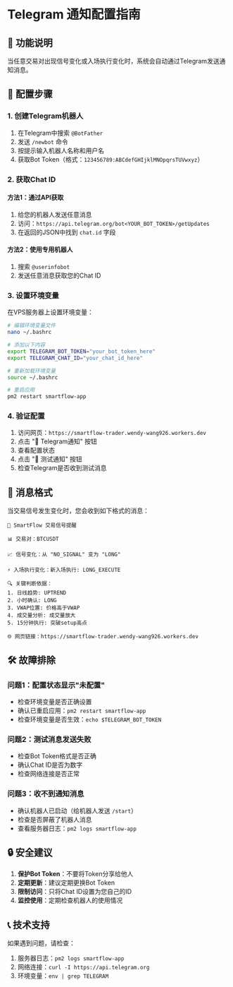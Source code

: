 # Telegram 通知配置指南

## 📱 功能说明

当任意交易对出现信号变化或入场执行变化时，系统会自动通过Telegram发送通知消息。

## 🔧 配置步骤

### 1. 创建Telegram机器人

1. 在Telegram中搜索 `@BotFather`
2. 发送 `/newbot` 命令
3. 按提示输入机器人名称和用户名
4. 获取Bot Token（格式：`123456789:ABCdefGHIjklMNOpqrsTUVwxyz`）

### 2. 获取Chat ID

#### 方法1：通过API获取
1. 给您的机器人发送任意消息
2. 访问：`https://api.telegram.org/bot<YOUR_BOT_TOKEN>/getUpdates`
3. 在返回的JSON中找到 `chat.id` 字段

#### 方法2：使用专用机器人
1. 搜索 `@userinfobot`
2. 发送任意消息获取您的Chat ID

### 3. 设置环境变量

在VPS服务器上设置环境变量：

```bash
# 编辑环境变量文件
nano ~/.bashrc

# 添加以下内容
export TELEGRAM_BOT_TOKEN="your_bot_token_here"
export TELEGRAM_CHAT_ID="your_chat_id_here"

# 重新加载环境变量
source ~/.bashrc

# 重启应用
pm2 restart smartflow-app
```

### 4. 验证配置

1. 访问网页：`https://smartflow-trader.wendy-wang926.workers.dev`
2. 点击 "📱 Telegram通知" 按钮
3. 查看配置状态
4. 点击 "🧪 测试通知" 按钮
5. 检查Telegram是否收到测试消息

## 📨 消息格式

当交易信号发生变化时，您会收到如下格式的消息：

```
🚨 SmartFlow 交易信号提醒

📊 交易对：BTCUSDT

📈 信号变化：从 "NO_SIGNAL" 变为 "LONG"

⚡ 入场执行变化：新入场执行: LONG_EXECUTE

🔍 关键判断依据：
1. 日线趋势: UPTREND
2. 小时确认: LONG
3. VWAP位置: 价格高于VWAP
4. 成交量分析: 成交量放大
5. 15分钟执行: 突破setup高点

🌐 网页链接：https://smartflow-trader.wendy-wang926.workers.dev
```

## 🛠️ 故障排除

### 问题1：配置状态显示"未配置"
- 检查环境变量是否正确设置
- 确认已重启应用：`pm2 restart smartflow-app`
- 检查环境变量是否生效：`echo $TELEGRAM_BOT_TOKEN`

### 问题2：测试消息发送失败
- 检查Bot Token格式是否正确
- 确认Chat ID是否为数字
- 检查网络连接是否正常

### 问题3：收不到通知消息
- 确认机器人已启动（给机器人发送 `/start`）
- 检查是否屏蔽了机器人消息
- 查看服务器日志：`pm2 logs smartflow-app`

## 🔒 安全建议

1. **保护Bot Token**：不要将Token分享给他人
2. **定期更新**：建议定期更换Bot Token
3. **限制访问**：只将Chat ID设置为您自己的ID
4. **监控使用**：定期检查机器人的使用情况

## 📞 技术支持

如果遇到问题，请检查：
1. 服务器日志：`pm2 logs smartflow-app`
2. 网络连接：`curl -I https://api.telegram.org`
3. 环境变量：`env | grep TELEGRAM`
